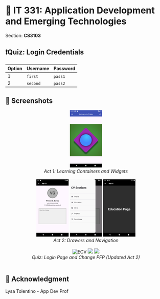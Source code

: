 # 📱 IT 331: Application Development and Emerging Technologies
Section: **CS3103**
## ❗Quiz: Login Credentials

| Option | Username | Password |
|--------|----------|----------|
| 1      | `first`  | `pass1`  |
| 2      | `second` | `pass2`  |


## 📸 Screenshots
<p align="center">
  <img src="https://github.com/VivieneGarcia/Flutter/blob/main/Screenshots/first.png" \ alt="Lab 1" width="20%">
  <br>
  <em>Act 1: Learning Containers and Widgets</em>
  <br><br>
  <img src="https://github.com/VivieneGarcia/Flutter/blob/main/Screenshots/cv_profile.png" alt="ECV" width="20%">
  <img src="https://github.com/VivieneGarcia/Flutter/blob/main/Screenshots/cv_drawer.png" width="20%">
  <img src="https://github.com/VivieneGarcia/Flutter/blob/main/Screenshots/cv_education_page.png" width="20%">
  <br>
  <em>Act 2: Drawers and Navigation</em>
  <br><br>
   <img src="https://github.com/VivieneGarcia/GarciaVivieneCS3103_FlutterActs/blob/main/Screenshots/cv_login.png" alt="ECV" width="20%">
  <img src="https://github.com/VivieneGarcia/GarciaVivieneCS3103_FlutterActs/blob/main/Screenshots/cv_change.png" width="20%">
  <img src="https://github.com/VivieneGarcia/GarciaVivieneCS3103_FlutterActs/blob/main/Screenshots/cv_changed.png" width="20%">
  <br>
  <em>Quiz: Login Page and Change PFP (Updated Act 2)</em>
  <br><br>
</p>

##  📱 Acknowledgment
Lysa Tolentino - App Dev Prof



